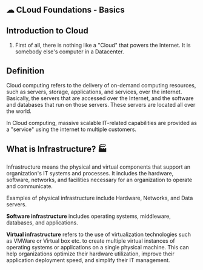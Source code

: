 ## ☁ CLoud Foundations - Basics

## Introduction to Cloud

1. First of all, there is nothing like a "Cloud" that powers the Internet. It is somebody else's computer in a Datacenter.

## Definition

Cloud computing refers to the delivery of on-demand computing resources, such as servers, storage, applications, and services, over the internet. Basically, the servers that are accessed over the Internet, and the software and databases that run on those servers. These servers are located all over the world. 

In Cloud computing, massive scalable IT-related capabilities are provided as a "service" using the internet to multiple customers.

## What is Infrastructure? 🏭
Infrastructure means the physical and virtual components that support an organization's IT systems and processes. It includes the hardware, software, networks, and facilities necessary for an organization to operate and communicate.

Examples of physical infrastructure include Hardware, Networks, and Data servers.

**Software infrastructure** includes operating systems, middleware, databases, and applications.

**Virtual infrastructure** refers to the use of virtualization technologies such as VMWare or Virtual box etc. to create multiple virtual instances of operating systems or applications on a single physical machine. This can help organizations optimize their hardware utilization, improve their application deployment speed, and simplify their IT management.
